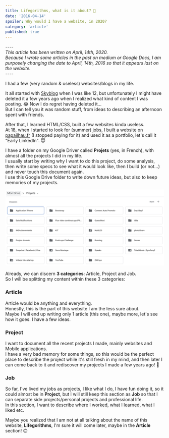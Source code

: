 ```yaml
---
title: Lifegorithms, what is it about? 🤔
date: '2016-04-14'
spoiler: Why would I have a website, in 2020?
category: 'article'
published: true
---
```

*----*  
*This article has been written on April, 14th, 2020.*  
*Because I wrote some articles in the past on medium or Google Docs, I am purposely changing the date to April, 14th, 2016 so that it appears last on the website.*  
*----*

I had a few (very random & useless) websites/blogs in my life.

It all started with [Skyblog](https://www.skyrock.com/blog/) when I was like 12, but unfortunately I might have deleted it a few years ago when I realized what kind of content I was posting. 😂 Now I do regret having deleted it...    
But I can tell you it was random stuff, from ideas to describing an afternoon spent with friends.

After that, I learned HTML/CSS, built a few websites kinda useless.    
At 18, when I started to look for (summer) jobs, I built a website on [papailhau.fr](https://papailhau.fr) (I stopped paying for it) and used it as a portfolio, let's call it "Early LinkedIn". 😇

I have a folder on my Google Driver called **Projets** (yes, in French), with almost all the projects I did in my life.  
I usually start by writing why I want to do this project, do some analysis, then write some specs to see what it would look like, then I build (or not...) and never touch this document again.  
I use this Google Drive folder to write down future ideas, but also to keep memories of my projects.

![My Google Drive project list](./drive-projects.png)

Already, we can discern **3 categories**: Article, Project and Job.  
So I will be splitting my content within these 3 categories:

### Article

Article would be anything and everything.  
Honestly, this is the part of this website I am the less sure about.  
Maybe I will end up writing only 1 article (this one), maybe more, let's see how it goes. I have a few ideas.

### Project

I want to document all the recent projects I made, mainly websites and Mobile applications.  
I have a very bad memory for some things, so this would be the perfect place to describe the project while it's still fresh in my mind, and then later I can come back to it and rediscover my projects I made a few years ago! 🥳

### Job

So far, I've lived my jobs as projects, I like what I do, I have fun doing it, so it could almost be in **Project**, but I will still keep this section as **Job** so that I can separate side projects/personal projects and professional life.  
In this section, I want to describe where I worked, what I learned, what I liked etc.

Maybe you realized that I am not at all talking about the name of this website, **Lifegorithms**, I'm sure it will come later, maybe in the **Article** section! 🙃
